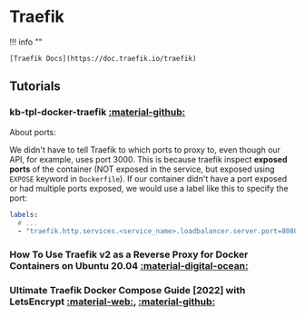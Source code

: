 # Traefik

!!! info ""

    [Traefik Docs](https://doc.traefik.io/traefik)

## Tutorials

### kb-tpl-docker-traefik [:material-github:](https://github.com/tmssd/kb-tpl-docker-traefik)

About ports:

We didn't have to tell Traefik to which ports to proxy to, even though our API, for example, uses port 3000. This is because traefik inspect **exposed ports** of the container (NOT exposed in the service, but exposed using `EXPOSE` keyword in `Dockerfile`). If our container didn't have a port exposed or had multiple ports exposed, we would use a label like this to specify the port:

```yaml title="docker-compose.yml"
labels:
  # ...
  - "traefik.http.services.<service_name>.loadbalancer.server.port=8080" # 8080 is the port we proxy to
```

### How To Use Traefik v2 as a Reverse Proxy for Docker Containers on Ubuntu 20.04 [:material-digital-ocean:](https://www.digitalocean.com/community/tutorials/how-to-use-traefik-v2-as-a-reverse-proxy-for-docker-containers-on-ubuntu-20-04)

### Ultimate Traefik Docker Compose Guide [2022] with LetsEncrypt [:material-web:](https://www.smarthomebeginner.com/traefik-docker-compose-guide-2022/),     [:material-github:](https://github.com/htpcBeginner/docker-traefik)
